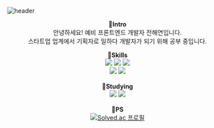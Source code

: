 ![header](https://capsule-render.vercel.app/api?type=waving&color=auto&height=180)

<div align=center>

<b>👋Intro</b></br>
안녕하세요! 예비 프론트엔드 개발자 전해연입니다. <br>스타트업 업계에서 기획자로 일하다 개발자가 되기 위해 공부 중입니다.<br>

<b>🔧Skills</b></br>
<img src="https://img.shields.io/badge/React-61DAFB?style=flat&logo=React&logoColor=white"/>
<img src="https://img.shields.io/badge/Redux-764ABC?style=flat&logo=Redux&logoColor=white"/> 
<img src="https://img.shields.io/badge/ES6 JS-F7DF1E?style=flat&logo=JavaScript&logoColor=black"/>
</br> 
<img src="https://img.shields.io/badge/CSS3-1572B6?style=flat&logo=CSS3&logoColor=white"/>
<img src="https://img.shields.io/badge/Git-F05032?style=flat&logo=Git&logoColor=white"/>
</br>
</br>
<b>📖Studying</b></br>
<img src="https://img.shields.io/badge/Vanilla JS-F7DF1E?style=flat&logo=JavaScript&logoColor=black"/>
<img src="https://img.shields.io/badge/Web components-29ABE2?style=flat&logo=webcomponents.org&logoColor=white"/>
</br>
</br>
<b>📝PS</b></br>
[![Solved.ac
프로필](http://mazassumnida.wtf/api/v2/generate_badge?boj=lillyine)](https://solved.ac/lillyine) <br>

</div>



